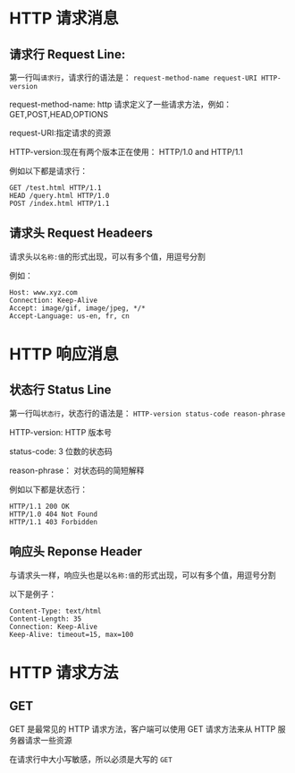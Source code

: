 # HTTP 请求消息

## 请求行 Request Line:

第一行叫`请求行`，请求行的语法是： `request-method-name request-URI HTTP-version`

request-method-name: http 请求定义了一些请求方法，例如： GET,POST,HEAD,OPTIONS

request-URI:指定请求的资源

HTTP-version:现在有两个版本正在使用： HTTP/1.0 and HTTP/1.1

例如以下都是请求行：
```
GET /test.html HTTP/1.1
HEAD /query.html HTTP/1.0
POST /index.html HTTP/1.1
```


## 请求头 Request Headeers

请求头以`名称:值`的形式出现，可以有多个值，用逗号分割

例如：
```
Host: www.xyz.com
Connection: Keep-Alive
Accept: image/gif, image/jpeg, */*
Accept-Language: us-en, fr, cn
```

# HTTP 响应消息

## 状态行 Status Line

第一行叫`状态行`，状态行的语法是：
`HTTP-version status-code reason-phrase`

HTTP-version: HTTP 版本号

status-code: 3 位数的状态码

reason-phrase： 对状态码的简短解释

例如以下都是状态行：
```
HTTP/1.1 200 OK
HTTP/1.0 404 Not Found
HTTP/1.1 403 Forbidden
```
## 响应头 Reponse Header

与请求头一样，响应头也是以`名称:值`的形式出现，可以有多个值，用逗号分割

以下是例子：
```
Content-Type: text/html
Content-Length: 35
Connection: Keep-Alive
Keep-Alive: timeout=15, max=100
```

# HTTP 请求方法

## GET

GET 是最常见的 HTTP 请求方法，客户端可以使用 GET 请求方法来从 HTTP 服务器请求一些资源

在请求行中大小写敏感，所以必须是大写的 `GET`